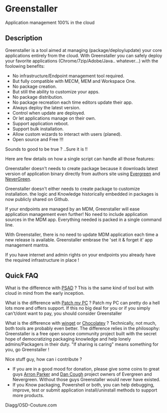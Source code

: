 # Greenstaller
Application management 100% in the cloud


## Description
Greenstaller is a tool aimed at managing (package/deploy/update) your core applications entirely from the cloud.
With Greenstaller you can safely deploy your favorite applications (Chrome/7zip/Adobe/Java.. whatever...) with the foolowing benefits:

- No infrastructure/Endpoint management tool required.
- But fully compatible with MECM, MEM and Workspace One.
- No package creation.
- But still the ability to customize your apps.
- No package distribution.
- No package recreation each time editors update their app.
- Always deploy the latest version.
- Control when update are deployed. 
- Or let applications manage on their own.
- Support application reboot.
- Support bulk installation.
- Allow custom wizards to interact with users (planed).
- Open source and Free !!!


Sounds to good to be true ? ..Sure it is !!

Here are few details on how a single script can handle all those features:

Greenstaller doesn't needs to create package because it downloads latest version of application binary directly from authors site using [Evergreen](https://github.com/aaronparker/evergreen) and [NeverGreen](https://github.com/DanGough/Nevergreen).

Greenstaller doesn't either needs to create package to customize installation. the logic and Knowledge historically embedded in packages is now publicly shared on Github.

If your endpoints are managed by an MDM, Greenstaller will ease application management even further! No need to include application sources in the MDM app. Everything needed is packed in a single command line.

With Greenstaller, there is no need to update MDM application each time a new release is available. Greenstaller embrase the 'set it & forget it' app management mantra.  

If you have internet and admin rights on your endpoints you already have the required infrastructure in place !

## Quick FAQ

What is the difference with [PSAD](https://psappdeploytoolkit.com/) ?
This is the same kind of tool but with cloud in mind from the early inception.

What is the difference with [Patch my PC](https://patchmypc.com/home-updater) ?
Patch my PC can pretty do a hell lots more and offers support. If this no big deal for you or if you simply can't/dont want to pay, you should consider Greenstaller

What is the difference with [winget](https://docs.microsoft.com/en-us/windows/package-manager/winget/) or [Chocolatey](https://chocolatey.org/) ?
Technically, not much, both tools are probably even better. The difference relies in the philosophy: Greenstaller is a free open source community project built with the secret hope of democratizing packaging knowledge and help lonely admins/Packagers in their duty. "If sharing is caring" means something for you, go Greenstaller !

Nice stuff guy, how can i contribute ?
- If you are in a good mood for donation, please give some coins to great guys [Arron Parker](https://ko-fi.com/stealthpuppy) and [Dan Cough](https://packageology.com/about/) project owners of Evergreen and Nevergreen. Without those guys Greenstaller would never have existed.
- If you Know packaging, Powershell or both, you can help debugging, improve, test or submit application install/uninstall methods to support more products.


Diagg/OSD-Couture.com

